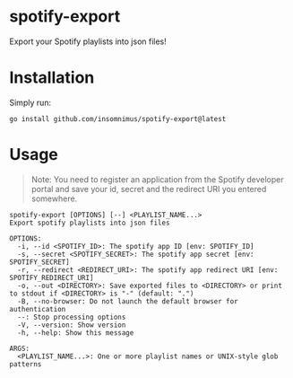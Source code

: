 # spotify-export

Export your Spotify playlists into json files!

# Installation
Simply run:

`go install github.com/insomnimus/spotify-export@latest`

# Usage
> Note: You need to register an application from the Spotify developer portal and save your id, secret and the redirect URI you entered somewhere.

```text
spotify-export [OPTIONS] [--] <PLAYLIST_NAME...>
Export spotify playlists into json files

OPTIONS:
  -i, --id <SPOTIFY_ID>: The spotify app ID [env: SPOTIFY_ID]
  -s, --secret <SPOTIFY_SECRET>: The spotify app secret [env: SPOTIFY_SECRET]
  -r, --redirect <REDIRECT_URI>: The spotify app redirect URI [env: SPOTIFY_REDIRECT_URI]
  -o, --out <DIRECTORY>: Save exported files to <DIRECTORY> or print to stdout if <DIRECTORY> is "-" (default: ".")
  -B, --no-browser: Do not launch the default browser for authentication
  --: Stop processing options
  -V, --version: Show version
  -h, --help: Show this message

ARGS:
  <PLAYLIST_NAME...>: One or more playlist names or UNIX-style glob patterns
```
